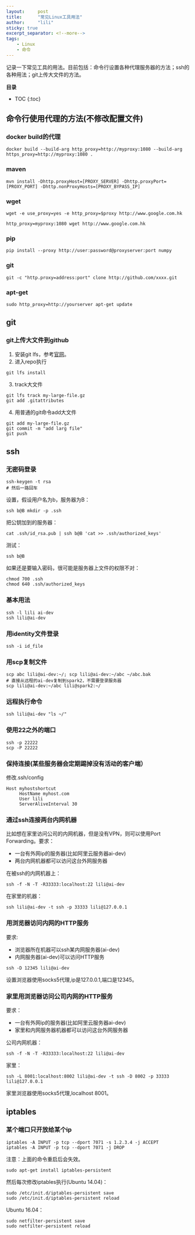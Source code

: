 ```yaml
---
layout:     post
title:      "常见Linux工具用法" 
author:     "lili" 
sticky: true
excerpt_separator: <!--more-->
tags:
    - Linux
    - 命令
---
```


记录一下常见工具的用法。目前包括：命令行设置各种代理服务器的方法；ssh的各种用法；git上传大文件的方法。

<!--more-->

**目录**
* TOC
{:toc}

## 命令行使用代理的方法(不修改配置文件)

### docker build的代理
```
docker build --build-arg http_proxy=http://myproxy:1080 --build-arg https_proxy=http://myproxy:1080 .
```

### maven
```
mvn install -Dhttp.proxyHost=[PROXY_SERVER] -Dhttp.proxyPort=[PROXY_PORT] -Dhttp.nonProxyHosts=[PROXY_BYPASS_IP] 
```

### wget
```
wget -e use_proxy=yes -e http_proxy=$proxy http://www.google.com.hk

http_proxy=myproxy:1080 wget http://www.google.com.hk

```

### pip
```
pip install --proxy http://user:password@proxyserver:port numpy
```

### git
```
git -c "http.proxy=address:port" clone http://github.com/xxxx.git
```

### apt-get
```
sudo http_proxy=http://yourserver apt-get update
```

## git

### git上传大文件到github

1. 安装git lfs，参考[官网](https://git-lfs.github.com/)。
2. 进入repo执行
```
git lfs install
```
3. track大文件
```
git lfs track my-large-file.gz
git add .gitattributes
```

4. 用普通的git命令add大文件
```
git add my-large-file.gz
git commit -m "add larg file"
git push
```

## ssh

### 无密码登录
```
ssh-keygen -t rsa
# 然后一路回车
```
设置，假设用户名为b，服务器为B：
```
ssh b@B mkdir -p .ssh
```
把公钥加到的服务器：
```
cat .ssh/id_rsa.pub | ssh b@B 'cat >> .ssh/authorized_keys'
```

测试：
```
ssh b@B
```
如果还是要输入密码，很可能是服务器上文件的权限不对：
```
chmod 700 .ssh
chmod 640 .ssh/authorized_keys
```

### 基本用法
```
ssh -l lili ai-dev
ssh lili@ai-dev
```

### 用identity文件登录
```
ssh -i id_file
```

### 用scp复制文件
```
scp abc lili@ai-dev:~/; scp lili@ai-dev:~/abc ~/abc.bak
# 直接从远程的ai-dev复制到spark2，不需要登录服务器
scp lili@ai-dev:~/abc lili@spark2:~/
```
### 远程执行命令
```
ssh lili@ai-dev "ls ~/"
```

### 使用22之外的端口
```
ssh -p 22222 
scp -P 22222
```

### 保持连接(某些服务器会定期踢掉没有活动的客户端）

修改.ssh/config
```
Host myhostshortcut
     HostName myhost.com
     User lili
     ServerAliveInterval 30
```

### 通过ssh连接两台内网机器
比如想在家里访问公司的内网机器，但是没有VPN，则可以使用Port Forwarding。要求：
* 一台有外网ip的服务器(比如阿里云服务器ai-dev)
* 两台内网机器都可以访问这台外网服务器

在被ssh的内网机器上：
```
ssh -f -N -T -R33333:localhost:22 lili@ai-dev
```

在家里的机器：
```
ssh lili@ai-dev -t ssh -p 33333 lili@127.0.0.1
```


### 用浏览器访问内网的HTTP服务

要求:
* 浏览器所在机器可以ssh某内网服务器(ai-dev)
* 内网服务器(ai-dev)可以访问HTTP服务

```
ssh -D 12345 lili@ai-dev
```
设置浏览器使用socks5代理,ip是127.0.0.1,端口是12345。

### 家里用浏览器访问公司内网的HTTP服务

要求：
* 一台有外网ip的服务器(比如阿里云服务器ai-dev)
* 家里和内网服务器机器都可以访问这台外网服务器

公司内网机器：
```
ssh -f -N -T -R33333:localhost:22 lili@ai-dev
```
家里：
```
ssh -L 8001:localhost:8002 lili@ai-dev -t ssh -D 8002 -p 33333 lili@127.0.0.1
```
家里浏览器使用socks5代理,localhost 8001。

## iptables

### 某个端口只开放给某个ip
```
iptables -A INPUT -p tcp --dport 7071 -s 1.2.3.4 -j ACCEPT
iptables -A INPUT -p tcp --dport 7071 -j DROP
```

注意：上面的命令重启后会失效。

```
sudo apt-get install iptables-persistent
```

然后每次修改iptables执行(Ubuntu 14.04)：
```
sudo /etc/init.d/iptables-persistent save 
sudo /etc/init.d/iptables-persistent reload
```
Ubuntu 16.04：
```
sudo netfilter-persistent save
sudo netfilter-persistent reload
```


